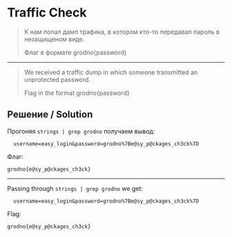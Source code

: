 # Traffic Check

> К нам попал дамп трафика, в котором кто-то передавал пароль в незащищеном виде.
>
> Флаг в формате grodno{password}

---

> We received a traffic dump in which someone transmitted an unprotected password.
>
> Flag in the format grodno{password}

## Решение / Solution

Прогоняя `strings | grep grodno` получаем вывод:

```plain
  username=easy_login&password=grodno%7Be@sy_p@ckages_ch3ck%7D
```

Флаг:

```plain
grodno{e@sy_p@ckages_ch3ck}
```

---

Passing through `strings | grep grodno` we get:

```plain
  username=easy_login&password=grodno%7Be@sy_p@ckages_ch3ck%7D
```

Flag:

```plain
grodno{e@sy_p@ckages_ch3ck}
```
